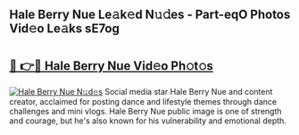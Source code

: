## Hale Berry Nue Le𝚊k𝚎d N𝚞𝚍es - Part-eqO Photos Vid𝚎o Le𝚊ks sE7og

# <h2><a href="http://fb35g7a.evod.top/?m=Hale+Berry+Nue">🔗 👉🔴 Hale Berry Nue Vid𝚎o Ph𝚘t𝚘s</a></h2>

[![Hale Berry Nue N𝚞d𝚎s](https://i.imgur.com/8V9OHl7.gif)](http://fb35g7a.evod.top/?m=Hale+Berry+Nue)
Social media star Hale Berry Nue and content creator, acclaimed for posting dance and lifestyle themes through dance challenges and mini vlogs. Hale Berry Nue public image is one of strength and courage, but he's also known for his vulnerability and emotional depth. 
